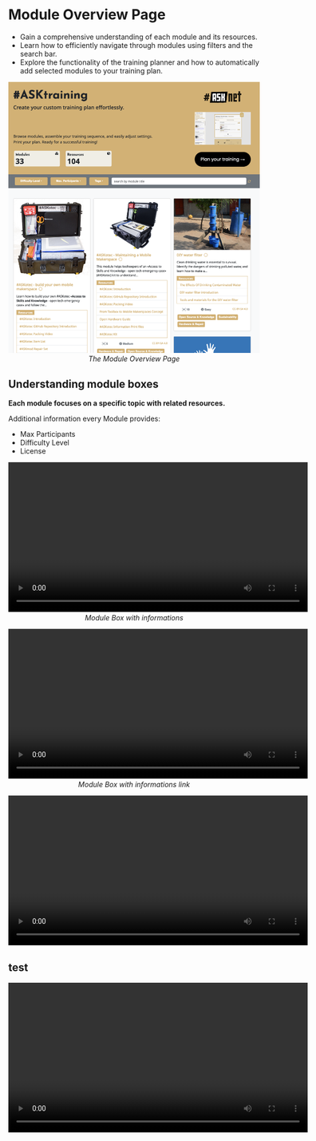 # Module Overview Page

+ Gain a comprehensive understanding of each module and its resources.
+ Learn how to efficiently navigate through modules using filters and the search bar.
+ Explore the functionality of the training planner and how to automatically add selected modules to your training plan.

<p align="center" width="100%"><img width="600" src="images/module_overview_page/module_overview.png" alt="Module Overview Page"/><br><em>The Module Overview Page</em></p>

## Understanding module boxes
__Each module focuses on a specific topic with related resources.__

Additional information every Module provides:
+ Max Participants
+ Difficulty Level
+ License

<p align="center" width="100%">
<video width="600" <source src="./images/module_overview_page/module-topic_additional_info.mp4"></source></video>
<br><em>Module Box with informations</em></p>

<p align="center" width="100%">
<video width="600" <source src="https://github.com/walthierer/webinar_1-ASKtraining/blob/main/images/module_overview_page/module-topic_additional_info.mov"></source></video>
<br><em>Module Box with informations link</em></p>

<video width="600" controls>
  <source src="./images/module_overview_page/module-topic_additional_info.mp4" type="video/mp4">
  Dein Browser unterstützt das Video-Tag nicht.
</video>

## test

<video width="600" controls>
  <source src="images/module_overview_page/module-topic_additional_info.mp4" type="video/mp4">
  Dein Browser unterstützt das Video-Tag nicht.
</video>
